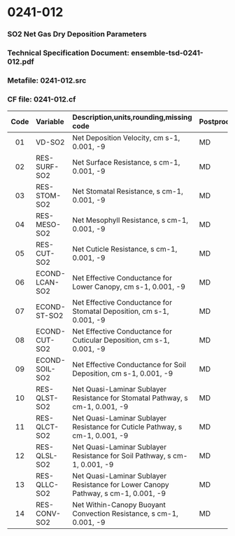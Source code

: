 # 0241-012
### SO2 Net Gas Dry Deposition Parameters
### Technical Specification Document: ensemble-tsd-0241-012.pdf
### Metafile: 0241-012.src
### CF file: 0241-012.cf
|Code|Variable|Description,units,rounding,missing code|Postprocessing|
|:-:|:-|:-|:-|
|01|VD-SO2|Net Deposition Velocity, cm s-1, 0.001, -9|MD|
|02|RES-SURF-SO2|Net Surface Resistance, s cm-1, 0.001, -9|MD|
|03|RES-STOM-SO2|Net Stomatal Resistance, s cm-1, 0.001, -9|MD|
|04|RES-MESO-SO2|Net Mesophyll Resistance, s cm-1, 0.001, -9|MD|
|05|RES-CUT-SO2|Net Cuticle Resistance, s cm-1, 0.001, -9|MD|
|06|ECOND-LCAN-SO2|Net Effective Conductance for Lower Canopy, cm s-1, 0.001, -9|MD|
|07|ECOND-ST-SO2|Net Effective Conductance for Stomatal Deposition, cm s-1, 0.001, -9|MD|
|08|ECOND-CUT-SO2|Net Effective Conductance for Cuticular Deposition, cm s-1, 0.001, -9|MD|
|09|ECOND-SOIL-SO2|Net Effective Conductance for Soil Deposition, cm s-1, 0.001, -9|MD|
|10|RES-QLST-SO2|Net Quasi-Laminar Sublayer Resistance for Stomatal Pathway, s cm-1, 0.001, -9|MD|
|11|RES-QLCT-SO2|Net Quasi-Laminar Sublayer Resistance for Cuticle Pathway, s cm-1, 0.001, -9|MD|
|12|RES-QLSL-SO2|Net Quasi-Laminar Sublayer Resistance for Soil  Pathway, s cm-1, 0.001, -9|MD|
|13|RES-QLLC-SO2|Net Quasi-Laminar Sublayer Resistance for Lower Canopy Pathway, s cm-1, 0.001, -9|MD|
|14|RES-CONV-SO2|Net Within-Canopy Buoyant Convection Resistance, s cm-1, 0.001, -9|MD|
